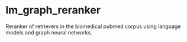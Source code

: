 # lm_graph_reranker
Reranker of retrievers in the biomedical pubmed corpus using language models and graph neural networks.

